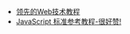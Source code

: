 - [领先的Web技术教程](http://www.w3school.com.cn/index.html)
- [JavaScript 标准参考教程-很好赞!](http://javascript.ruanyifeng.com/#introduction)
